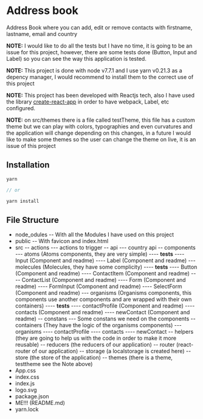 # Address book

Address Book where you can add, edit or remove contacts with firstname, lastname, email and country

**NOTE:** I would like to do all the tests but I have no time, it is going to be an issue for this project, however, there are some tests done (Button, Input and Label) so you can see the way this application is tested.

**NOTE:** This project is done with node v7.7.1 and I use yarn v0.21.3 as a depency manager, I would recommend to install them to the correct use of this project

**NOTE:** This project has been developed with Reactjs tech, also I have used the library [create-react-app](https://facebook.github.io/react/blog/2016/07/22/create-apps-with-no-configuration.html) in order to have webpack, Label, etc configured.

**NOTE:** on src/themes there is a file called testTheme, this file has a custom theme but we can play with colors, typographies and even curvatures and the application will change depending on this changes, in a future I would like to make some themes so the user can change the theme on live, it is an issue of this project

## Installation
```js
yarn

// or

yarn install
```

## File Structure

- node_odules
-- With all the Modules I have used on this project
- public
-- With favicon and index.html
- src
-- actions
--- actions to trigger
-- api
--- country api
-- components
--- atoms (Atoms components, they are very simple)
---- __tests__
---- Input (Component and readme)
---- Label (Component and readme)
--- molecules (Molecules, they have some complicity)
---- __tests__
---- Button (Component and readme)
---- ContactItem (Component and readme)
---- ContactList (Component and readme)
---- Form (Component and readme)
---- FormInput (Component and readme)
---- SelectForm (Component and readme)
--- organisms (Organisms components, this components use another components and are wrapped with their own containers)
---- __tests__
---- contactProfile (Component and readme)
---- contacts (Component and readme)
---- newContact (Component and readme)
-- constans
--- Some constans we need on the components
-- containers (They have the logic of the organisms components)
--- organisms
---- contactProfile
---- contacts
---- newContact
-- helpers (they are going to help us with the code in order to make it more reusable)
-- reducers (the reducers of our application)
-- router (react-router of our application)
-- storage (a localstorage is created here)
-- store (the store of the application)
-- themes (there is a theme, testtheme see the Note above)
- App.css
- index.css
- index.js
- logo.svg
- package.json
- ME!!! (README.md)
- yarn.lock




